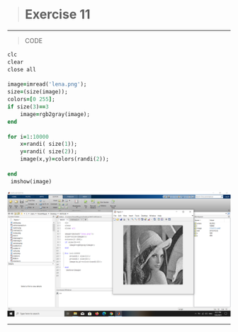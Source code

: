 > # Exercise 11

***
>CODE

```ruby
clc
clear
close all

image=imread('lena.png');
size=(size(image));
colors=[0 255];
if size(3)==3
    image=rgb2gray(image);
end

for i=1:10000
    x=randi( size(1));
    y=randi( size(2));
    image(x,y)=colors(randi(2));
 
end
 imshow(image)

```
![alt text](https://github.com/semnan-university-ai/image-processing-class/blob/main/excersiecs/faeze75/11/Screenshot%20(29).png)
***
<div dir="rtl">

</div>




